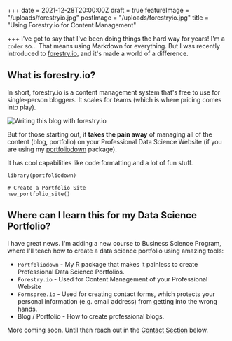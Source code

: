 +++
date = 2021-12-28T20:00:00Z
draft = true
featureImage = "/uploads/forestryio.jpg"
postImage = "/uploads/forestryio.jpg"
title = "Using Forestry.io for Content Management"

+++
I've got to say that I've been doing things the hard way for years! I'm a `coder` so... That means using Markdown for everything. But I was recently introduced to [forestry.io](https://forestry.io/ "forestry.io"), and it's made a world of a difference.

## What is forestry.io?

In short, forestry.io is a content management system that's free to use for single-person bloggers. It scales for teams (which is where pricing comes into play).

![Writing this blog with forestry.io](/uploads/forestryio_blog_post.jpg "Writing this blog with forestry.io")

But for those starting out, it **takes the pain away** of managing all of the content (blog, portfolio) on your Professional Data Science Website (if you are using my [portfoliodown](https://business-science.github.io/portfoliodown/ "portfoliodown") package).

It has cool capabilities like code formatting and a lot of fun stuff. 

    library(portfoliodown)
    
    # Create a Portfolio Site
    new_portfolio_site()

## Where can I learn this for my Data Science Portfolio?

I have great news. I'm adding a new course to Business Science Program, where I'll teach how to create a data science portfolio using amazing tools:

* `Portfoliodown` - My R package that makes it painless to create Professional Data Science Portfolios.
* `Forestry.io` - Used for Content Management of your Professional Website
* `Formspree.io` - Used for creating contact forms, which protects your personal information (e.g. email address) from getting into the wrong hands. 
* Blog / Portfolio - How to create professional blogs.

More coming soon. Until then reach out in the [Contact Section](#contact) below. 